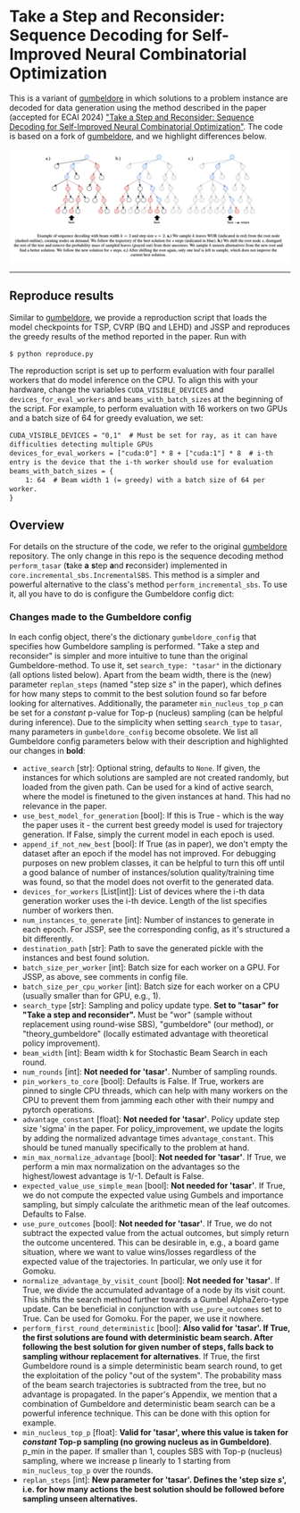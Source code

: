 # Take a Step and Reconsider: Sequence Decoding for Self-Improved Neural Combinatorial Optimization

This is a variant of [gumbeldore](https://github.com/grimmlab/gumbeldore) in which solutions to a problem instance are decoded for data generation using the method described in the
paper (accepted for ECAI 2024) ["Take a Step and Reconsider: Sequence Decoding for Self-Improved Neural Combinatorial Optimization"](https://arxiv.org/abs/2407.17206).
The code is based on a fork of [gumbeldore](https://github.com/grimmlab/gumbeldore), and we highlight differences below.

![graphical abstract](graphical_abstract.jpg)

---

## Reproduce results

Similar to [gumbeldore](https://github.com/grimmlab/gumbeldore), we provide a reproduction script that loads the model checkpoints for TSP, CVRP (BQ and LEHD) and JSSP and reproduces the greedy results of the method reported in the paper. Run with

```
$ python reproduce.py
```
The reproduction script is set up to perform evaluation with four parallel workers that do model inference on the CPU. To align this with your hardware, change the variables `CUDA_VISIBLE_DEVICES` and `devices_for_eval_workers` and `beams_with_batch_sizes` at the beginning of the script. For example, to perform evaluation with 16 workers on two GPUs and a batch size of 64 for greedy evaluation, we set:

```
CUDA_VISIBLE_DEVICES = "0,1"  # Must be set for ray, as it can have difficulties detecting multiple GPUs
devices_for_eval_workers = ["cuda:0"] * 8 + ["cuda:1"] * 8  # i-th entry is the device that the i-th worker should use for evaluation
beams_with_batch_sizes = {
    1: 64  # Beam width 1 (= greedy) with a batch size of 64 per worker.
}
```

## Overview

For details on the structure of the code, we refer to the original [gumbeldore](https://github.com/grimmlab/gumbeldore) repository.
The only change in this repo is the sequence decoding method `perform_tasar` (**t**ake **a** **s**tep **a**nd **r**econsider) implemented in 
`core.incremental_sbs.IncrementalSBS`. This method is a simpler and powerful alternative to the class's method `perform_incremental_sbs`.
To use it, all you have to do is configure the Gumbeldore config dict:

### Changes made to the Gumbeldore config

In each config object, there's the dictionary `gumbeldore_config` that specifies how Gumbeldore sampling is performed. 
"Take a step and reconsider" is simpler and more intuitive to tune than the original Gumbeldore-method. To use it, set  `search_type: "tasar"` in
the dictionary (all options listed below).
Apart from the beam width, there is the (new) parameter `replan_steps` (named "step size $s$" in the paper), which defines for how many steps to commit to 
the best solution found so far before looking for alternatives. Additionally, the parameter `min_nucleus_top_p` can be set for a _constant_ p-value for Top-p (nucleus)
sampling (can be helpful during inference). 
Due to the simplicity when setting `search_type` to `tasar`, many parameters in `gumbeldore_config` become obsolete. We list all Gumbeldore config parameters below with their description and highlighted our changes in **bold**:

- `active_search` [str]: Optional string, defaults to `None`. If given, the instances for which solutions are sampled are not created randomly, but loaded from the given path. Can be used for a kind of active search, where the model is finetuned to the given instances at hand. This had no relevance in the paper.
- `use_best_model_for_generation` [bool]: If this is True - which is the way the paper uses it - the current best greedy model is used for trajectory generation. If False, simply the current model in each epoch is used.
- `append_if_not_new_best` [bool]: If True (as in paper), we don't empty the dataset after an epoch if the model has not improved. For debugging purposes on new problem classes, it can be helpful to turn this off until a good balance of number of instances/solution quality/training time was found, so that the model does not overfit to the generated data.
- `devices_for_workers` [List[int]]: List of devices where the i-th data generation worker uses the i-th device. Length of the list specifies number of workers then.
- `num_instances_to_generate` [int]: Number of instances to generate in each epoch. For JSSP, see the corresponding config, as it's structured a bit differently.
- `destination_path` [str]: Path to save the generated pickle with the instances and best found solution.
- `batch_size_per_worker` [int]: Batch size for each worker on a GPU. For JSSP, as above, see comments in config file.
- `batch_size_per_cpu_worker` [int]: Batch size for each worker on a CPU (usually smaller than for GPU, e.g., 1).
- `search_type` [str]: Sampling and policy update type. **Set to "tasar" for "Take a step and reconsider".** Must be "wor" (sample without replacement using round-wise SBS), "gumbeldore" (our method), or "theory_gumbeldore" (locally estimated advantage with theoretical policy improvement).
- `beam_width` [int]: Beam width k for Stochastic Beam Search in each round.
- `num_rounds` [int]: **Not needed for 'tasar'**. Number of sampling rounds.
- `pin_workers_to_core` [bool]: Defaults is False. If True, workers are pinned to single CPU threads, which can help with many workers on the CPU to prevent them from jamming each other with their numpy and pytorch operations.
- `advantage_constant` [float]: **Not needed for 'tasar'**. Policy update step size 'sigma' in the paper. For policy_improvement, we update the logits by adding the normalized advantage times `advantage_constant`. This should be tuned manually specifically to the problem at hand.
- `min_max_normalize_advantage` [bool]: **Not needed for 'tasar'**. If True, we perform a min max normalization on the advantages so the highest/lowest advantage is 1/-1. Default is False.
- `expected_value_use_simple_mean` [bool]: **Not needed for 'tasar'**. If True, we do not compute the expected value using Gumbels and importance sampling, but simply calculate the arithmetic mean of the leaf outcomes. Defaults to False.
- `use_pure_outcomes` [bool]: **Not needed for 'tasar'**. If True, we do not subtract the expected value from the actual outcomes, but simply return the outcome uncentered. This can be desirable in, e.g., a board game situation, where we want to value wins/losses regardless of the expected value of the trajectories. In particular,                we only use it for Gomoku.
- `normalize_advantage_by_visit_count` [bool]: **Not needed for 'tasar'**. If True, we divide the accumulated advantage of a node by its visit count. This shifts the search method further towards a Gumbel AlphaZero-type update. Can be beneficial in conjunction with `use_pure_outcomes` set to True. Can be used for Gomoku. For the paper, we use it nowhere.
- `perform_first_round_deterministic` [bool]: **Also valid for 'tasar'. If True, the first solutions are found with deterministic beam search. After following the best solution for given number of steps, falls back to sampling withour replacement for alternatives**. If True, the first Gumbeldore round is a simple deterministic beam search round, to get the exploitation of the policy "out of the system". The probability mass of the beam search trajectories is subtracted from the tree, but no advantage is propagated. In the paper's Appendix, we mention that a combination of Gumbeldore and deterministic beam search can be a powerful inference technique. This can be done with this option for example. 
- `min_nucleus_top_p` [float]: **Valid for 'tasar', where this value is taken for _constant_ Top-p sampling (no growing nucleus as in Gumbeldore)**. p_min in the paper. If smaller than 1, couples SBS with Top-p (nucleus) sampling, where we increase p linearly to 1 starting from `min_nucleus_top_p` over the rounds.
- `replan_steps` [int]: **New parameter for 'tasar'. Defines the 'step size $s$', i.e. for how many actions the best solution should be followed before sampling unseen alternatives.**

